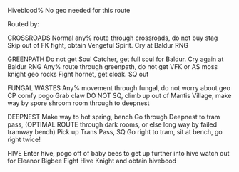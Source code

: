 Hiveblood%
No geo needed for this route

Routed by:

CROSSROADS
Normal any% route through crossroads, do not buy stag
Skip out of FK fight, obtain Vengeful Spirit. 
Cry at Baldur RNG

GREENPATH
Do not get Soul Catcher, get full soul for Baldur. Cry again at Baldur RNG
Any% route through greenpath, do not get VFK or AS moss knight geo rocks
Fight hornet, get cloak. SQ out

FUNGAL WASTES
Any% movement through fungal, do not worry about geo
CP comfy pogo
Grab claw
DO NOT SQ, climb up out of Mantis Village, make way by spore shroom room through to deepnest

DEEPNEST
Make way to hot spring, bench
Go through Deepnest to tram pass, (OPTIMAL ROUTE through dark rooms, or else long way by failed tramway bench)
Pick up Trans Pass, SQ
Go right to tram, sit at bench, go right twice!

HIVE
Enter hive, pogo off of baby bees to get up further into hive
watch out for Eleanor Bigbee
Fight Hive Knight and obtain hivebood
